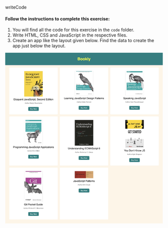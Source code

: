 writeCode

#### Follow the instructions to complete this exercise:

1. You will find all the code for this exercise in the `code` folder.
2. Write HTML, CSS and JavaScript in the respective files.
3. Create an app like the layout given below. Find the data to create the app just below the layout.

![Book List App](./assets/bookly.jpg)



